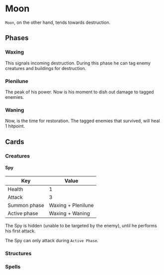 # Moon

`Moon`, on the other hand, tends towards destruction.

## Phases

### Waxing

This signals incoming destruction.
During this phase he can tag enemy creatures and buildings for destruction.

### Plenilune

The peak of his power.
Now is his moment to dish out damage to tagged enemies.

### Waning

Now, is the time for restoration.
The tagged enemies that survived, will heal $1$ hitpoint.

## Cards

### Creatures

#### Spy

| Key          | Value              |
| ------------ | ------------------ |
| Health       | $1$                |
| Attack       | $3$                |
| Summon phase | Waxing + Plenilune |
| Active phase | Waxing + Waning    |

The Spy is hidden (unable to be targeted by the enemy),
until he performs his first attack.

The Spy can only attack during `Active Phase`.

### Structures

### Spells
